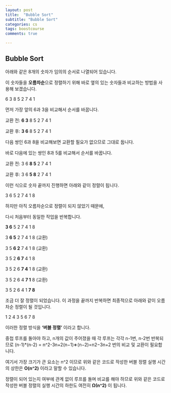 ```yaml
---
layout: post
title:  "Bubble Sort"
subtitle: "Bubble Sort"
categories: cs
tags: boostcourse
comments: true

---
```


Bubble Sort
---

아래와 같은 8개의 숫자가 임의의 순서로 나열되어 있습니다.

이 숫자들을  **오름차순**으로 정렬하기 위해 바로 옆의 있는 숫자들과 비교하는 방법을 사용해 보겠습니다.

  

6 3 8 5 2 7 4 1

  

먼저 가장 앞의 6과 3을 비교해서 순서를 바꿉니다.

  

교환 전: **6 3** 8 5 2 7 4 1

교환 후: **3 6** 8 5 2 7 4 1

  

다음 쌍인 6과 8을 비교해보면 교환할 필요가 없으므로 그대로 둡니다.

바로 다음에 있는 쌍인 8과 5를 비교해서 순서를 바꿉니다.

  

교환 전: 3 6 **8 5** 2 7 4 1

교환 후: 3 6 **5 8** 2 7 4 1

  

이런 식으로 숫자 끝까지 진행하면 아래와 같이 정렬이 됩니다.

  

3 6 5 2 7 4 1 8

  

하지만 아직 오름차순으로 정렬이 되지 않았기 때문에, 

다시 처음부터 동일한 작업을 반복합니다.

  

**3 6** 5 2 7 4 1 8

3 **6 5** 2 7 4 1 8 (교환)

3 5 **6 2** 7 4 1 8 (교환)

3 5 2 **6 7** 4 1 8

3 5 2 6 **7 4** 1 8 (교환)

3 5 2 6 4 **7 1** 8 (교환)

3 5 2 6 4 1 **7 8**

  

조금 더 잘 정렬이 되었습니다. 이 과정을 끝까지 반복하면 최종적으로 아래와 같이 오름차순 정렬이 될 것입니다.

  

1 2 4 3 5 6 7 8

  
이러한 정렬 방식을  **‘버블 정렬’** 이라고 합니다.

중첩 루프를 돌아야 하고, n개의 값이 주어졌을 때 각 루프는 각각 n-1번, n-2번 반복되므로 (n-1)*(n-2) = n^2-3n+2(n−1)∗(n−2)=n​2​​−3n+2 번의 비교 및 교환이 필요합니다.

여기서 가장 크기가 큰 요소는 n^2 이므로 위와 같은 코드로 작성한 버블 정렬 실행 시간의 상한은  **O(n^2)** 이라고 말할 수 있습니다.

정렬이 되어 있는지 여부에 관계 없이 루프를 돌며 비교를 해야 하므로 위와 같은 코드로 작성한 버블 정렬의 실행 시간의 하한도 여전히 **Ω(n^2)** 이 됩니다.